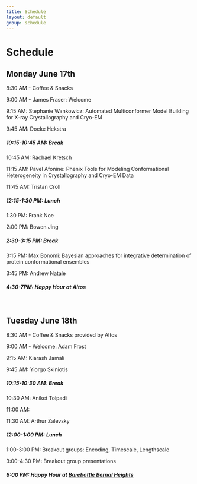 ```yaml
---
title: Schedule
layout: default
group: schedule
---
```


# Schedule
## Monday June 17th

8:30 AM - Coffee & Snacks

9:00 AM - James Fraser: Welcome

9:15 AM: Stephanie Wankowicz: Automated Multiconformer Model Building for X-ray Crystallography and Cryo-EM

9:45 AM: Doeke Hekstra



##### 10:15-10:45 AM: Break



10:45 AM: Rachael Kretsch

11:15 AM: Pavel Afonine: Phenix Tools for Modeling Conformational Heterogeneity in Crystallography and Cryo-EM Data

11:45 AM: Tristan Croll



##### 12:15-1:30 PM: Lunch



1:30 PM: Frank Noe

2:00 PM: Bowen Jing



##### 2:30-3:15 PM: Break



3:15 PM: Max Bonomi: Bayesian approaches for integrative determination of protein conformational ensembles

3:45 PM: Andrew Natale



##### 4:30-7PM: Happy Hour at Altos


<br>






## Tuesday June 18th

8:30 AM - Coffee & Snacks provided by Altos

9:00 AM - Welcome: Adam Frost

9:15 AM: Kiarash Jamali

9:45 AM: Yiorgo Skiniotis



##### 10:15-10:30 AM: Break



10:30 AM: Aniket Tolpadi 	

11:00 AM: 

11:30 AM: Arthur Zalevsky 



##### 12:00-1:00 PM: Lunch



1:00-3:00 PM: Breakout groups: Encoding, Timescale, Lengthscale

3:00-4:30 PM: Breakout group presentations



##### 6:00 PM: Happy Hour at [Barebottle Bernal Heights](https://www.barebottle.com/bernal-heights-brewery-taproom)


